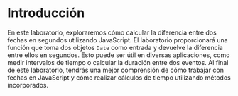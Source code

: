 # Introducción

En este laboratorio, exploraremos cómo calcular la diferencia entre dos fechas en segundos utilizando JavaScript. El laboratorio proporcionará una función que toma dos objetos `Date` como entrada y devuelve la diferencia entre ellos en segundos. Esto puede ser útil en diversas aplicaciones, como medir intervalos de tiempo o calcular la duración entre dos eventos. Al final de este laboratorio, tendrás una mejor comprensión de cómo trabajar con fechas en JavaScript y cómo realizar cálculos de tiempo utilizando métodos incorporados.
